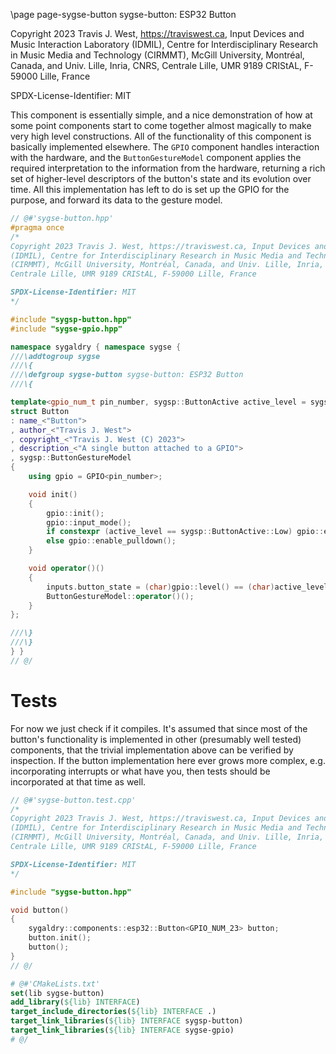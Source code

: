 \page page-sygse-button sygse-button: ESP32 Button

Copyright 2023 Travis J. West, https://traviswest.ca, Input Devices and Music Interaction Laboratory
(IDMIL), Centre for Interdisciplinary Research in Music Media and Technology
(CIRMMT), McGill University, Montréal, Canada, and Univ. Lille, Inria, CNRS,
Centrale Lille, UMR 9189 CRIStAL, F-59000 Lille, France

SPDX-License-Identifier: MIT

This component is essentially simple, and a nice demonstration of
how at some point components start to come together almost magically
to make very high level constructions. All of the functionality of
this component is basically implemented elsewhere. The `GPIO` component
handles interaction with the hardware, and the `ButtonGestureModel`
component applies the required interpretation to the information from
the hardware, returning a rich set of higher-level descriptors of the
button's state and its evolution over time. All this implementation has
left to do is set up the GPIO for the purpose, and forward its data to
the gesture model.

```cpp
// @#'sygse-button.hpp'
#pragma once
/*
Copyright 2023 Travis J. West, https://traviswest.ca, Input Devices and Music Interaction Laboratory
(IDMIL), Centre for Interdisciplinary Research in Music Media and Technology
(CIRMMT), McGill University, Montréal, Canada, and Univ. Lille, Inria, CNRS,
Centrale Lille, UMR 9189 CRIStAL, F-59000 Lille, France

SPDX-License-Identifier: MIT
*/

#include "sygsp-button.hpp"
#include "sygse-gpio.hpp"

namespace sygaldry { namespace sygse {
///\addtogroup sygse
///\{
///\defgroup sygse-button sygse-button: ESP32 Button
///\{

template<gpio_num_t pin_number, sygsp::ButtonActive active_level = sygsp::ButtonActive::Low>
struct Button
: name_<"Button">
, author_<"Travis J. West">
, copyright_<"Travis J. West (C) 2023">
, description_<"A single button attached to a GPIO">
, sygsp::ButtonGestureModel
{
    using gpio = GPIO<pin_number>;

    void init()
    {
        gpio::init();
        gpio::input_mode();
        if constexpr (active_level == sygsp::ButtonActive::Low) gpio::enable_pullup();
        else gpio::enable_pulldown();
    }

    void operator()()
    {
        inputs.button_state = (char)gpio::level() == (char)active_level;
        ButtonGestureModel::operator()();
    }
};

///\}
///\}
} }
// @/
```

# Tests

For now we just check if it compiles. It's assumed that since most of the
button's functionality is implemented in other (presumably well tested)
components, that the trivial implementation above can be verified by
inspection. If the button implementation here ever grows more complex, e.g.
incorporating interrupts or what have you, then tests should be incorporated at
that time as well.

```cpp
// @#'sygse-button.test.cpp'
/*
Copyright 2023 Travis J. West, https://traviswest.ca, Input Devices and Music Interaction Laboratory
(IDMIL), Centre for Interdisciplinary Research in Music Media and Technology
(CIRMMT), McGill University, Montréal, Canada, and Univ. Lille, Inria, CNRS,
Centrale Lille, UMR 9189 CRIStAL, F-59000 Lille, France

SPDX-License-Identifier: MIT
*/

#include "sygse-button.hpp"

void button()
{
    sygaldry::components::esp32::Button<GPIO_NUM_23> button; 
    button.init();
    button();
}
// @/
```

```cmake
# @#'CMakeLists.txt'
set(lib sygse-button)
add_library(${lib} INTERFACE)
target_include_directories(${lib} INTERFACE .)
target_link_libraries(${lib} INTERFACE sygsp-button)
target_link_libraries(${lib} INTERFACE sygse-gpio)
# @/
```
